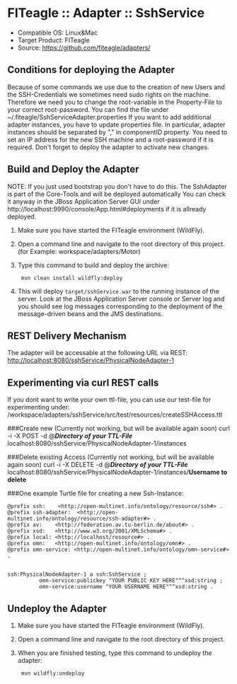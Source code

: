 FITeagle :: Adapter :: SshService
=============================

- Compatible OS: Linux&Mac
- Target Product: FITeagle
- Source: <https://github.com/fiteagle/adapters/>


Conditions for deploying the Adapter
----------------------------

Because of some commands we use due to the creation of new Users and the SSH-Credentials we sometimes need sudo rights on the machine.
Therefore we need you to change the root-variable in the Property-File to your correct root-password.
You can find the file under ~/.fiteagle/SshServiceAdapter.properties
If you want to add additional adapter instances, you have to update properties file. In particular, adapter instances should be separated by "," in componentID property. You need to set an IP address for the new SSH machine and a root-password if it is required. Don't forget to deploy the adapter to activate new changes.


Build and Deploy the Adapter
----------------------------

NOTE: 	If you just used bootstrap you don't have to do this.
		The SshAdapter is part of the Core-Tools and will be deployed automatically
		You can check it anyway in the JBoss Application Server GUI under http://localhost:9990/console/App.html#deployments 
		if it is allready deployed.

1. Make sure you have started the FITeagle environment (WildFly).
2. Open a command line and navigate to the root directory of this project. (for Example: workspace/adapters/Motor)
3. Type this command to build and deploy the archive:

        mvn clean install wildfly:deploy

4. This will deploy `target/sshService.war` to the running instance of the server. Look at the JBoss Application Server console or Server log and you should see log messages corresponding to the deployment of the message-driven beans and the JMS destinations.


REST Delivery Mechanism
----------------------------

The adapter will be accessable at the following URL via REST: <http://localhost:8080/sshService/PhysicalNodeAdapter-1>

## Experimenting via curl REST calls
If you dont want to write your own ttl-file, you can use our test-file for experimenting under:
/workspace/adapters/sshService/src/test/resources/createSSHAccess.ttl

###Create new (Currently not working, but will be available again soon)
curl -i -X POST -d @***Directory of your TTL-File*** localhost:8080/sshService/PhysicalNodeAdapter-1/instances

###Delete existing Access (Currently not working, but will be available again soon)
curl -i -X DELETE -d @***Directory of your TTL-File*** localhost:8080/sshService/PhysicalNodeAdapter-1/instances/**Username to delete**


###One example Turtle file for creating a new Ssh-Instance:
```
@prefix ssh:    <http://open-multinet.info/ontology/resource/ssh#> .
@prefix ssh-adapter:  <http://open-multinet.info/ontology/resource/ssh-adapter#> .
@prefix av:    <http://federation.av.tu-berlin.de/about#> .
@prefix xsd:   <http://www.w3.org/2001/XMLSchema#> .
@prefix local: <http://localhost/resource#> .
@prefix omn:   <http://open-multinet.info/ontology/omn#> .
@prefix omn-service: <http://open-multinet.info/ontology/omn-service#> .


ssh:PhysicalNodeAdapter-1 a ssh:SshService ;
          omn-service:publickey "YOUR PUBLIC KEY HERE"^^xsd:string ;
          omn-service:username "YOUR USERNAME HERE"^^xsd:string .
```    
 



Undeploy the Adapter
--------------------

1. Make sure you have started the FITeagle environment (WildFly).
2. Open a command line and navigate to the root directory of this project.
3. When you are finished testing, type this command to undeploy the adapter:

        mvn wildfly:undeploy
